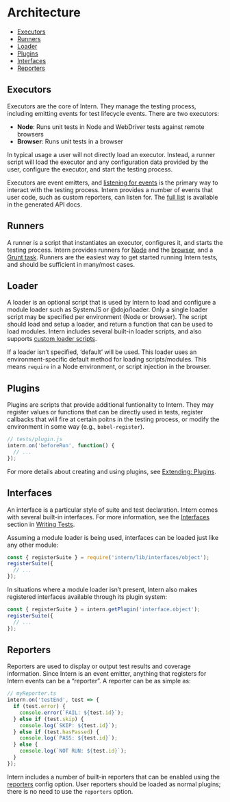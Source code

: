 # Architecture

<!-- vim-markdown-toc GFM -->

* [Executors](#executors)
* [Runners](#runners)
* [Loader](#loader)
* [Plugins](#plugins)
* [Interfaces](#interfaces)
* [Reporters](#reporters)

<!-- vim-markdown-toc -->

## Executors

Executors are the core of Intern. They manage the testing process, including
emitting events for test lifecycle events. There are two executors:

- **Node**: Runs unit tests in Node and WebDriver tests against remote browsers
- **Browser**: Runs unit tests in a browser

In typical usage a user will not directly load an executor. Instead, a runner
script will load the executor and any configuration data provided by the user,
configure the executor, and start the testing process.

Executors are event emitters, and [listening for events](api.md#on) is the
primary way to interact with the testing process. Intern provides a number of
events that user code, such as custom reporters, can listen for. The
[full list](https://theintern.io/docs.html#Intern/4/api/lib%2Fexecutors%2FExecutor/events)
is available in the generated API docs.

## Runners

A runner is a script that instantiates an executor, configures it, and starts
the testing process. Intern provides runners for [Node](running.md#node) and the
[browser](running.md#browser), and a [Grunt task](running.md#grunt). Runners are
the easiest way to get started running Intern tests, and should be sufficient in
many/most cases.

## Loader

A loader is an optional script that is used by Intern to load and configure a
module loader such as SystemJS or @dojo/loader. Only a single loader script may
be specified per environment (Node or browser). The script should load and setup
a loader, and return a function that can be used to load modules. Intern
includes several built-in loader scripts, and also supports
[custom loader scripts](extending.md#loaders).

If a loader isn’t specified, ‘default’ will be used. This loader uses an
environment-specific default method for loading scripts/modules. This means
`require` in a Node environment, or script injection in the browser.

## Plugins

Plugins are scripts that provide additional funtionality to Intern. They may
register values or functions that can be directly used in tests, register
callbacks that will fire at certain poitns in the testing process, or modify the
environment in some way (e.g., `babel-register`).

```ts
// tests/plugin.js
intern.on('beforeRun', function() {
  // ...
});
```

For more details about creating and using plugins, see
[Extending: Plugins](extending.md#plugins).

## Interfaces

An interface is a particular style of suite and test declaration. Intern comes
with several built-in interfaces. For more information, see the
[Interfaces](writing_tests.md#interfaces) section in
[Writing Tests](writing_tests.md).

Assuming a module loader is being used, interfaces can be loaded just like any
other module:

```ts
const { registerSuite } = require('intern/lib/interfaces/object');
registerSuite({
  // ...
});
```

In situations where a module loader isn’t present, Intern also makes registered
interfaces available through its plugin system:

```ts
const { registerSuite } = intern.getPlugin('interface.object');
registerSuite({
  // ...
});
```

## Reporters

Reporters are used to display or output test results and coverage information.
Since Intern is an event emitter, anything that registers for Intern events can
be a “reporter”. A reporter can be as simple as:

```ts
// myReporter.ts
intern.on('testEnd', test => {
  if (test.error) {
    console.error(`FAIL: ${test.id}`);
  } else if (test.skip) {
    console.log(`SKIP: ${test.id}`);
  } else if (test.hasPassed) {
    console.log(`PASS: ${test.id}`);
  } else {
    console.log(`NOT RUN: ${test.id}`);
  }
});
```

Intern includes a number of built-in reporters that can be enabled using the
[reporters] config option. User reporters should be loaded as normal plugins;
there is no need to use the `reporters` option.

[reporters]:
  https://theintern.io/docs.html#Intern/4/api/lib%2Fcommon%2Fconfig/reporters

